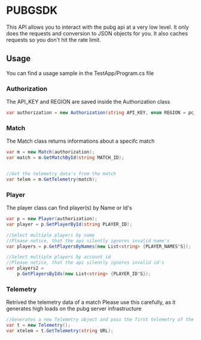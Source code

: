 # PUBGSDK

This API allows you to interact with the pubg api at a very low level.
It only does the requests and conversion to JSON objects for you.
It also caches requests so you don't hit the rate limit.

## Usage
You can find a usage sample in the TestApp/Program.cs file

### Authorization
The API_KEY and REGION are saved inside the Authorization class
```cs
var authorization = new Authorization(string API_KEY, enum REGION = pc_eu)
```

### Match
The Match class returns informations about a specifc match

```cs
var m = new Match(authorization);
var match = m.GetMatchById(string MATCH_ID);


//Get the telemetry data's from the match
var telem = m.GetTelemetry(match);
```

### Player
The player class can find player(s) by Name or Id's

```cs
var p = new Player(authorization);
var player = p.GetPlayerById(string PLAYER_ID);

//Select multiple players by name
//Please notice, that the api silently ignores invalid name's
var players = p.GetPlayersByNames(new List<string> {PLAYER_NAMES'S});

//Select multiple players by account id
//Please notice, that the api silently ignores invalid id's
var players2 =
    p.GetPlayersByIds(new List<string> {PLAYER_ID'S});
```

### Telemetry
Retrived the telemetry data of a match
Please use this carefully, as it generates high loads on the pubg server infrastructure

```cs
//Generates a new Telemetry object and pass the first telemetry of the match object into it.
var t = new Telemetry();
var xtelem = t.GetTelemetry(string URL);
```
